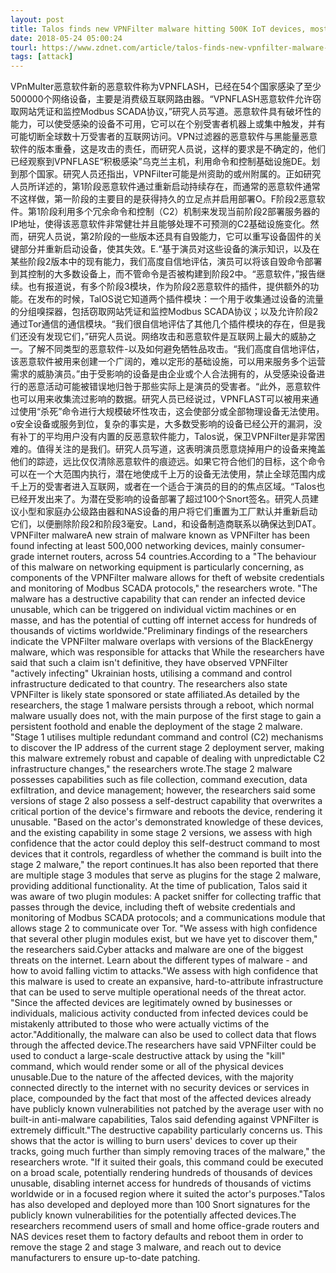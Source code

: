 ```yaml
---
layout: post
title: Talos finds new VPNFilter malware hitting 500K IoT devices, mostly in Ukraine
date: 2018-05-24 05:00:24
tourl: https://www.zdnet.com/article/talos-finds-new-vpnfilter-malware-hitting-500k-iot-devices-mostly-in-ukraine/
tags: [attack]
---
```

VPnMulter恶意软件新的恶意软件称为VPNFLASH，已经在54个国家感染了至少500000个网络设备，主要是消费级互联网路由器。“VPNFLASH恶意软件允许窃取网站凭证和监控Modbus SCADA协议，”研究人员写道。恶意软件具有破坏性的能力，可以使受感染的设备不可用，它可以在个别受害者机器上或集中触发，并有可能切断全球数十万受害者的互联网访问。VPN过滤器的恶意软件与黑能量恶意软件的版本重叠，这是攻击的责任，而研究人员说，这样的要求是不确定的，他们已经观察到VPNFLASE“积极感染”乌克兰主机，利用命令和控制基础设施DE。划到那个国家。研究人员还指出，VPNFilter可能是州资助的或州附属的。正如研究人员所详述的，第1阶段恶意软件通过重新启动持续存在，而通常的恶意软件通常不这样做，第一阶段的主要目的是获得持久的立足点并启用部署O。F阶段2恶意软件。第1阶段利用多个冗余命令和控制（C2）机制来发现当前阶段2部署服务器的IP地址，使得该恶意软件非常健壮并且能够处理不可预测的C2基础设施变化。然而，研究人员说，第2阶段的一些版本还具有自毁能力，它可以重写设备固件的关键部分并重新启动设备，使其失效。E.“基于演员对这些设备的演示知识，以及在某些阶段2版本中的现有能力，我们高度自信地评估，演员可以将该自毁命令部署到其控制的大多数设备上，而不管命令是否被构建到阶段2中。“恶意软件，”报告继续。也有报道说，有多个阶段3模块，作为阶段2恶意软件的插件，提供额外的功能。在发布的时候，TalOS说它知道两个插件模块：一个用于收集通过设备的流量的分组嗅探器，包括窃取网站凭证和监控Modbus SCADA协议；以及允许阶段2通过Tor通信的通信模块。“我们很自信地评估了其他几个插件模块的存在，但是我们还没有发现它们，”研究人员说。网络攻击和恶意软件是互联网上最大的威胁之一。了解不同类型的恶意软件-以及如何避免牺牲品攻击。“我们高度自信地评估，该恶意软件被用来创建一个广阔的，难以定形的基础设施，可以用来服务多个运营需求的威胁演员。”由于受影响的设备是由企业或个人合法拥有的，从受感染设备进行的恶意活动可能被错误地归咎于那些实际上是演员的受害者。“此外，恶意软件也可以用来收集流过影响的数据。研究人员已经说过，VPNFLAST可以被用来通过使用“杀死”命令进行大规模破坏性攻击，这会使部分或全部物理设备无法使用。o安全设备或服务到位，复杂的事实是，大多数受影响的设备已经公开的漏洞，没有补丁的平均用户没有内置的反恶意软件能力，Talos说，保卫VPNFilter是非常困难的。值得关注的是我们。研究人员写道，这表明演员愿意烧掉用户的设备来掩盖他们的踪迹，远比仅仅清除恶意软件的痕迹远。如果它符合他们的目标，这个命令可以在一个大范围内执行，潜在地使成千上万的设备无法使用，禁止全球范围内成千上万的受害者进入互联网，或者在一个适合于演员的目的的焦点区域。“Talos也已经开发出来了。为潜在受影响的设备部署了超过100个Snort签名。研究人员建议小型和家庭办公级路由器和NAS设备的用户将它们重置为工厂默认并重新启动它们，以便删除阶段2和阶段3毫安。Land，和设备制造商联系以确保达到DAT。
VPNFilter malwareA new strain of malware known as VPNFilter has been found infecting at least 500,000 networking devices, mainly consumer-grade internet routers, across 54 countries.According to a "The behaviour of this malware on networking equipment is particularly concerning, as components of the VPNFilter malware allows for theft of website credentials and monitoring of Modbus SCADA protocols," the researchers wrote. "The malware has a destructive capability that can render an infected device unusable, which can be triggered on individual victim machines or en masse, and has the potential of cutting off internet access for hundreds of thousands of victims worldwide."Preliminary findings of the researchers indicate the VPNFilter malware overlaps with versions of the BlackEnergy malware, which was responsible for attacks that While the researchers have said that such a claim isn't definitive, they have observed VPNFilter "actively infecting" Ukrainian hosts, utilising a command and control infrastructure dedicated to that country. The researchers also state VPNFilter is likely state sponsored or state affiliated.As detailed by the researchers, the stage 1 malware persists through a reboot, which normal malware usually does not, with the main purpose of the first stage to gain a persistent foothold and enable the deployment of the stage 2 malware. "Stage 1 utilises multiple redundant command and control (C2) mechanisms to discover the IP address of the current stage 2 deployment server, making this malware extremely robust and capable of dealing with unpredictable C2 infrastructure changes," the researchers wrote.The stage 2 malware possesses capabilities such as file collection, command execution, data exfiltration, and device management; however, the researchers said some versions of stage 2 also possess a self-destruct capability that overwrites a critical portion of the device's firmware and reboots the device, rendering it unusable. "Based on the actor's demonstrated knowledge of these devices, and the existing capability in some stage 2 versions, we assess with high confidence that the actor could deploy this self-destruct command to most devices that it controls, regardless of whether the command is built into the stage 2 malware," the report continues.It has also been reported that there are multiple stage 3 modules that serve as plugins for the stage 2 malware, providing additional functionality. At the time of publication, Talos said it was aware of two plugin modules: A packet sniffer for collecting traffic that passes through the device, including theft of website credentials and monitoring of Modbus SCADA protocols; and a communications module that allows stage 2 to communicate over Tor. "We assess with high confidence that several other plugin modules exist, but we have yet to discover them," the researchers said.Cyber attacks and malware are one of the biggest threats on the internet. Learn about the different types of malware - and how to avoid falling victim to attacks."We assess with high confidence that this malware is used to create an expansive, hard-to-attribute infrastructure that can be used to serve multiple operational needs of the threat actor. "Since the affected devices are legitimately owned by businesses or individuals, malicious activity conducted from infected devices could be mistakenly attributed to those who were actually victims of the actor."Additionally, the malware can also be used to collect data that flows through the affected device.The researchers have said VPNFilter could be used to conduct a large-scale destructive attack by using the "kill" command, which would render some or all of the physical devices unusable.Due to the nature of the affected devices, with the majority connected directly to the internet with no security devices or services in place, compounded by the fact that most of the affected devices already have publicly known vulnerabilities not patched by the average user with no built-in anti-malware capabilities, Talos said defending against VPNFilter is extremely difficult."The destructive capability particularly concerns us. This shows that the actor is willing to burn users' devices to cover up their tracks, going much further than simply removing traces of the malware," the researchers wrote. "If it suited their goals, this command could be executed on a broad scale, potentially rendering hundreds of thousands of devices unusable, disabling internet access for hundreds of thousands of victims worldwide or in a focused region where it suited the actor's purposes."Talos has also developed and deployed more than 100 Snort signatures for the publicly known vulnerabilities for the potentially affected devices.The researchers recommend users of small and home office-grade routers and NAS devices reset them to factory defaults and reboot them in order to remove the stage 2 and stage 3 malware, and reach out to device manufacturers to ensure up-to-date patching. 